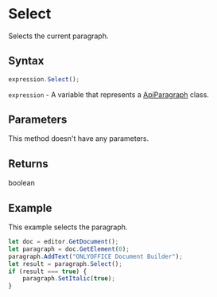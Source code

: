 # Select

Selects the current paragraph.

## Syntax

```javascript
expression.Select();
```

`expression` - A variable that represents a [ApiParagraph](../ApiParagraph.md) class.

## Parameters

This method doesn't have any parameters.

## Returns

boolean

## Example

This example selects the paragraph.

```javascript editor-
let doc = editor.GetDocument();
let paragraph = doc.GetElement(0);
paragraph.AddText("ONLYOFFICE Document Builder");
let result = paragraph.Select();
if (result === true) {
	paragraph.SetItalic(true);
}
```
